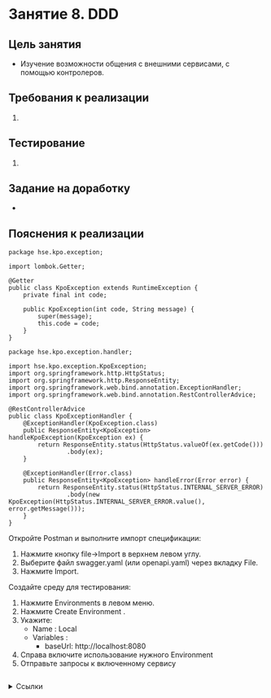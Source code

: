 # Занятие 8. DDD

## Цель занятия
- Изучение возможности общения с внешними сервисами, с помощью контролеров.
## Требования к реализации
1. 
## Тестирование
1. 
## Задание на доработку
- 
## Пояснения к реализации

```
package hse.kpo.exception;

import lombok.Getter;

@Getter
public class KpoException extends RuntimeException {
    private final int code;

    public KpoException(int code, String message) {
        super(message);
        this.code = code;
    }
}
```

```
package hse.kpo.exception.handler;

import hse.kpo.exception.KpoException;
import org.springframework.http.HttpStatus;
import org.springframework.http.ResponseEntity;
import org.springframework.web.bind.annotation.ExceptionHandler;
import org.springframework.web.bind.annotation.RestControllerAdvice;

@RestControllerAdvice
public class KpoExceptionHandler {
    @ExceptionHandler(KpoException.class)
    public ResponseEntity<KpoException> handleKpoException(KpoException ex) {
        return ResponseEntity.status(HttpStatus.valueOf(ex.getCode()))
                .body(ex);
    }

    @ExceptionHandler(Error.class)
    public ResponseEntity<KpoException> handleError(Error error) {
        return ResponseEntity.status(HttpStatus.INTERNAL_SERVER_ERROR)
                .body(new KpoException(HttpStatus.INTERNAL_SERVER_ERROR.value(), error.getMessage()));
    }
}
```

Откройте Postman и выполните импорт спецификации:

1) Нажмите кнопку file->Import в верхнем левом углу.
2) Выберите файл swagger.yaml (или openapi.yaml) через вкладку File.
3) Нажмите Import.

Создайте среду для тестирования:

1) Нажмите Environments в левом меню.
2) Нажмите Create Environment .
3) Укажите:
   - Name : Local 
   - Variables :
     * baseUrl: http://localhost:8080
4) Справа включите использование нужного Environment
5) Отправьте запросы к включенному сервису

```

```
<details> 
<summary>Ссылки</summary>
1. 
</details>